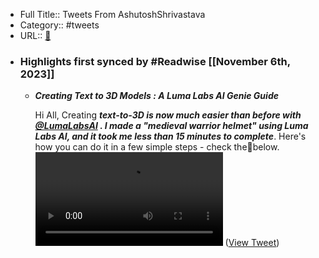 - Full Title:: Tweets From AshutoshShrivastava
- Category:: #tweets
- URL:: [🔗](https://twitter.com/ai_for_success)
- ### Highlights first synced by #Readwise [[November 6th, 2023]]
    - ***Creating Text to 3D Models : A Luma Labs AI Genie Guide***
      
      Hi All,
      Creating ***text-to-3D  is now much easier than before with  ***<a href="https://twitter.com/LumaLabsAI">@LumaLabsAI</a> ***.*** 
      I made a "medieval warrior helmet" using Luma Labs AI, and it took me*** less than 15 minutes to complete***. Here's how you can do it in a few simple steps - check the🧵below.<video controls><source src="https://video.twimg.com/ext_tw_video/1721395029439344640/pu/pl/IpVsibAwQjcTB03i.m3u8?tag=14&container=fmp4" type="application/x-mpegURL"><source src="https://video.twimg.com/ext_tw_video/1721395029439344640/pu/vid/avc1/640x360/Ic_jaIdNB8EOlEFq.mp4?tag=14" type="video/mp4"><source src="https://video.twimg.com/ext_tw_video/1721395029439344640/pu/vid/avc1/480x270/amjLX4OPEyVT-OjT.mp4?tag=14" type="video/mp4"><source src="https://video.twimg.com/ext_tw_video/1721395029439344640/pu/vid/avc1/1280x720/G9qWFcDPqKWJ-BBR.mp4?tag=14" type="video/mp4"><source src="https://video.twimg.com/ext_tw_video/1721395029439344640/pu/vid/avc1/1920x1080/L6cMDP8H1ChdtY0U.mp4?tag=14" type="video/mp4">Your browser does not support the video tag.</video> ([View Tweet](https://twitter.com/ai_for_success/status/1721396754741092822))
